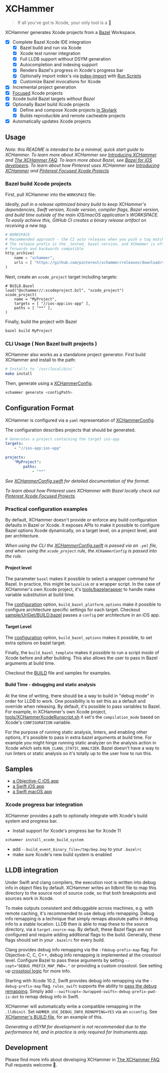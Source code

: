 # XCHammer
> If all you've got is Xcode, your only tool is a 🔨

XCHammer generates Xcode projects from a [Bazel](https://bazel.build/) Workspace.

- [x] Complete Bazel Xcode IDE integration
    - [x] Bazel build and run via Xcode
    - [x] Xcode test runner integration
    - [x] Full LLDB support without DSYM generation
    - [x] Autocompletion and indexing support
    - [x] Renders Bazel's progress in Xcode's progress bar
    - [x] Optionally import index's via [index-import](https://github.com/lyft/index-import) with [Run Scripts](sample/UrlGet/BUILD.bazel#L39)
    - [x] Customize Bazel invocations for Xcode
- [x] Incremental project generation
- [x] [Focused](Docs/PinterestFocusedXcodeProjects.md#xcfocus-aka-focused-projects) Xcode projects
- [x] Xcode build Bazel targets _without Bazel_
- [x] Optionally Bazel build Xcode projects
   - [x] Define and compose Xcode projects [in Skylark](#bazel-build-xcode-projects)
   - [x] Builds reproducible and remote cacheable projects
- [x] Automatically updates Xcode projects

## Usage

_Note: this README is intended to be a minimal, quick start guide to XCHammer.
To learn more about XCHammer see [Introducing
XCHammer](Docs/FastAndReproducibleBuildsWithXCHammer.md) and [The XCHammer
FAQ](Docs/XCHammerFAQ.md). To learn more about Bazel, see [Bazel for iOS
developers](Docs/BazelForiOSDevelopers.md). To learn about how Pinterest uses
XCHammer see [Introducing
XCHammer](Docs/FastAndReproducibleBuildsWithXCHammer.md) and [Pinterest Focused
Xcode Projects](PinterestFocusedXcodeProjects.md)_

### Bazel build Xcode projects

First, pull XCHammer into the `WORKSPACE` file:

_Ideally, pull in a release optimized binary build to keep XCHammer's
dependencies, Swift version, Xcode version, compiler flags, Bazel version, and
build time outside of the main iOS/macOS application's WORKSPACE. To easily
achieve this, GitHub CI creates a binary release artifact on receiving a new
tag._

```py
# WORKSPACE
# Recommended approach - the CI auto releases when you push a tag matching `v*`
# The release prefix is the _tested_ bazel version, and XCHammer is often
# forwards and backwards compatible
http_archive(
    name = "xchammer",
    urls = [ "https://github.com/pinterest/xchammer/releases/download/v3.4.1.0/xchammer.zip" ],
)

```

Next, create an `xcode_project` target including targets:
```
# BUILD.Bazel
load("@xchammer//:xcodeproject.bzl", "xcode_project")
xcode_project(
    name = "MyProject",
    targets = [ "//ios-app:ios-app" ],
    paths = [ "**" ],
)
```

Finally, build the project with Bazel
```bash
bazel build MyProject
```

### CLI Usage ( Non Bazel built projects )

XCHammer also works as a standalone project generator. First build XCHammer and
install to the path:

```bash
# Installs to `/usr/local/bin/`
make install
```
Then, generate using a [XCHammerConfig](Sources/XCHammer/XCHammerConfig.swift).

```bash
xchammer generate <configPath>
```

## Configuration Format

XCHammer is configured via a `yaml` representation of [XCHammerConfig](https://github.com/pinterest/xchammer/blob/master/Sources/XCHammer/XCHammerConfig.swift).

The configuration describes projects that should be generated.

```yaml
# Generates a project containing the target ios-app
targets:
    - "//ios-app:ios-app"

projects:
    "MyProject":
        paths:
            - "**"
```

_See
[XCHammerConfig.swift](https://github.com/pinterest/xchammer/blob/master/Sources/XCHammer/XCHammerConfig.swift)
for detailed documentation of the format._

_To learn about how Pinterest uses XCHammer with Bazel locally check out
[Pinterest Xcode Focused
Projects](https://github.com/pinterest/xchammer/blob/master/Docs/PinterestFocusedXcodeProjects.md)._

### Practical configuration examples

By default, XCHammer doesn't provide or enforce any build configuration
defaults in Bazel or Xcode. It exposes APIs to make it possible to configure
Bazel options Xcode dynamically, on a target level, on a project level, and per
architecture.

_When using the CLI the
[XCHammerConfig.swift](https://github.com/pinterest/xchammer/blob/master/Sources/XCHammer/XCHammerConfig.swift)
is passed via an `.yml` file, and when using the `xcode_project` rule, the
`XCHammerConfig` is passed into the rule._

#### Project level

The parameter `bazel` makes it possible to select a wrapper command for Bazel.
In practice, this might be `bazelisk` or a wrapper script. In the case of
XCHammer's own Xcode project, it's [tools/bazelwrapper](tools/bazelwrapper) to
handle make variable substitution at build time.

The [configuration](BazelExtensions/BazelExtensions/xchammerconfig.bzl) option,
`build_bazel_platform_options` make it possible to configure architecture
specific settings for each target. Checkout
[sample/UrlGet/BUILD.bazel](sample/UrlGet/BUILD.bazel) passes a `config` per
architecture in an iOS app.

#### Target Level

The [configuration](BazelExtensions/BazelExtensions/xchammerconfig.bzl) option,
`build_bazel_options` makes it possible, to set extra options on bazel target.

Finally, the `build_bazel_template` makes it possible to run a script _inside_
of Xcode before and after building. This also allows the user to pass in Bazel
arguments at build time.

Checkout the [BUILD](BUILD.bazel) file and samples for examples.

#### Build Time - debugging and static analysis

At the time of writing, there should be a way to build in "debug mode" in order
for LLDB to work. One possibility is to set this as a default and override when
releasing. By default, it's possible to pass variables to Bazel. For example,
in XCHammer's own Xcode project,
[tools/XCHammerXcodeRunscript.sh](tools/XCHammerXcodeRunscript.sh) it set's the
`compilation_mode` based on Xcode's `CONFIGURATION` variable.

For the purpose of running static analysis, linters, and enabling other
options, it's possible to pass in extra bazel arguments at build time. For
example you might hinge running static analyzer on the analysis action in Xcode
which sets `RUN_CLANG_STATIC_ANALYZER`. Bazel doesn't have a way to run linters
or static analysis so it's totally up to the user how to run this.

## Samples

- [a Objective-C iOS app](sample/UrlGet)
- [a Swift iOS app](sample/Tailor) 
- [a Swift macOS app](BUILD.bazel)


### Xcode progress bar integration

XCHammer provides a path to optionally integrate with Xcode's build system and
progress bar.

- Install support for Xcode's progress bar for Xcode 11

```
xchammer install_xcode_build_system
```

- add `--build_event_binary_file=/tmp/bep.bep` to your `.bazelrc`
- make sure Xcode's new build system is enabled


## LLDB integration

Under Swift and clang compilers, the execution root is written into debug info
in object files by default. XCHammer writes an lldbinit file to map this
directory to the source root of source code, so that both breakpoints and
sources work in Xcode.

To make outputs consistent and debuggable across machines, e.g. with remote
caching, it's recommended to use debug info remapping. Debug info remapping is a
technique that simply remaps absolute paths in debug info to a stable location.
LLDB then is able to map these to the source directory, via a
`target.source-map`. By default, these Bazel flags are not configured and
require adding additional flags to the build. Generally, these flags should set
in _your_ `.bazelrc` for every build.

Clang provides debug info remapping via the `-fdebug-prefix-map` flag. For
Objective-C, C, C++, debug info remapping is implemented at the crosstool level.
Configure Bazel to pass these arguments by setting
`--copt="DEBUG_PREFIX_MAP_PWD=."` or providing a custom crosstool.  See setting
up [crosstool
logic](https://github.com/bazelbuild/bazel/blob/master/tools/osx/crosstool/wrapped_clang.cc#L218)
for more info.

Starting with Xcode 10.2, Swift provides debug info remapping via the
`-debug-prefix-map` flag.  `rules_swift` supports the ability to [pass the debug
remapping](https://github.com/bazelbuild/rules_swift/commit/43900104d279fcdffbca2d02dbc550492bf33353).
Simply add `--swiftcopt=-Xwrapped-swift=-debug-prefix-pwd-is-dot` to remap debug
info in Swift.

XCHammer will automatically write a compatible remapping in the `.lldbinit`. Set
`HAMMER_USE_DEBUG_INFO_REMAPPING=YES` via an `xcconfig`. See [XCHammer's BUILD
file](BUILD.bazel), for an example of this.

_Generating a dSYM for development is not recommended due to the performance
hit, and in practice is only required for Instruments.app._

## Development

Please find more info about developing XCHammer in [The XCHammer FAQ](Docs/XCHammerFAQ.md). Pull requests welcome 💖.

